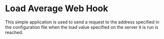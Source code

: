# Load Average Web Hook
This simple application is used to send a request to the address specified in the configuration file when the load value specified on the server it is run is reached.
